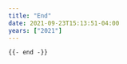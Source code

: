 ```yaml
---
title: "End"
date: 2021-09-23T15:13:51-04:00
years: ["2021"]
---
```

<!--more-->

```go-html-template
{{- end -}}
```
